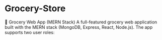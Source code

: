 # Grocery-Store
🛒 Grocery Web App (MERN Stack) A full-featured grocery web application built with the MERN stack (MongoDB, Express, React, Node.js). The app supports two user roles:
